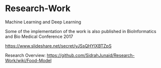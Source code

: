 # Research-Work
Machine Learning and Deep Learning

Some of the implementation of the work is also published in BioInformatics and Bio Medical Conference 2017

https://www.slideshare.net/secret/yJSsQHYlXBTZpS

Research Overview: https://github.com/SidrahJunaid/Research-Work/wiki/Food-Model

